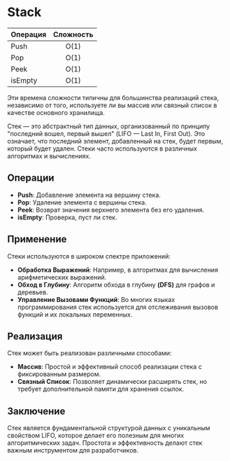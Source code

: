 # Stack

| Операция | Сложность |
| -------- | :-------: |
| Push     |   O(1)    |
| Pop      |   O(1)    |
| Peek     |   O(1)    |
| isEmpty  |   O(1)    |

Эти времена сложности типичны для большинства реализаций стека, независимо от того,
используете ли вы массив или связный список в качестве основного хранилища.

Стек — это абстрактный тип данных, организованный по принципу "последний вошел,
первый вышел" (LIFO — Last In, First Out). Это означает, что последний элемент,
добавленный на стек, будет первым, который будет удален. Стеки часто используются
в различных алгоритмах и вычислениях.

## Операции

-   **Push**: Добавление элемента на вершину стека.
-   **Pop**: Удаление элемента с вершины стека.
-   **Peek**: Возврат значения верхнего элемента без его удаления.
-   **isEmpty**: Проверка, пуст ли стек.

## Применение

Стеки используются в широком спектре приложений:

-   **Обработка Выражений**: Например, в алгоритмах для вычисления арифметических
    выражений.
-   **Обход в Глубину**: Алгоритм обхода в глубину **(DFS)** для графов и деревьев.
-   **Управление Вызовами Функций**: Во многих языках программирования стек используется
    для отслеживания вызовов функций и их локальных переменных.

## Реализация

Стек может быть реализован различными способами:

-   **Массив**: Простой и эффективный способ реализации стека с фиксированным размером.
-   **Связный Список**: Позволяет динамически расширять стек, но требует дополнительной
    памяти для хранения ссылок.

## Заключение

Стек является фундаментальной структурой данных с уникальным свойством LIFO, которое
делает его полезным для многих алгоритмических задач. Простота и эффективность
делают стек важным инструментом для разработчиков.
